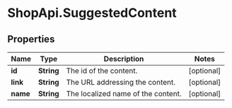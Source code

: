 # ShopApi.SuggestedContent

## Properties
Name | Type | Description | Notes
------------ | ------------- | ------------- | -------------
**id** | **String** | The id of the content. | [optional] 
**link** | **String** | The URL addressing the content. | [optional] 
**name** | **String** | The localized name of the content. | [optional] 



